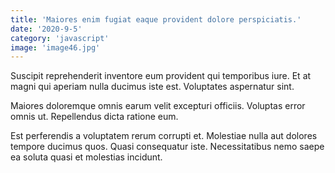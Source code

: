```yaml
---
title: 'Maiores enim fugiat eaque provident dolore perspiciatis.'
date: '2020-9-5'
category: 'javascript'
image: 'image46.jpg'
---
```


Suscipit reprehenderit inventore eum provident qui temporibus iure. Et at magni qui aperiam nulla ducimus iste est. Voluptates aspernatur sint.
 Maiores doloremque omnis earum velit excepturi officiis. Voluptas error omnis ut. Repellendus dicta ratione eum.
 Est perferendis a voluptatem rerum corrupti et. Molestiae nulla aut dolores tempore ducimus quos. Quasi consequatur iste. Necessitatibus nemo saepe ea soluta quasi et molestias incidunt.
